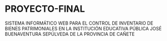 # PROYECTO-FINAL
SISTEMA INFORMÁTICO WEB PARA EL CONTROL DE INVENTARIO DE BIENES PATRIMONIALES EN LA INSTITUCIÓN EDUCATIVA PÚBLICA JOSÉ BUENAVENTURA SEPÚLVEDA DE LA PROVINCIA DE CAÑETE



